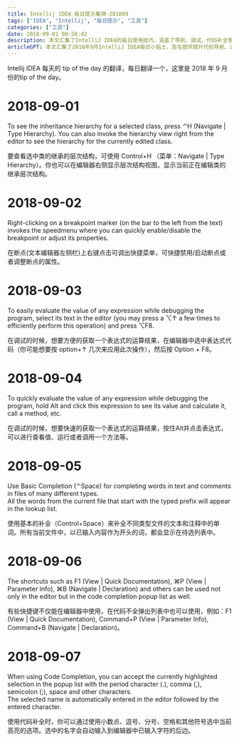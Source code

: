 ```yaml
---
title: Intellij IDEA 每日提示集锦-201809
tags: ["IDEA", "Intellij", "每日提示", "工具"]
categories: ["工具"]
date: 2018-09-01 00:58:42
description: 本文汇集了IntelliJ IDEA的每日使用技巧，涵盖了导航、调试、代码补全等多个方面，旨在帮助开发者提升日常工作效率。
articleGPT: 本文汇集了2018年9月IntelliJ IDEA每日小贴士，旨在提供提升代码导航、调试和编辑效率的实用功能与快捷方式。
---
```


Intellij IDEA 每天的 tip of the day 的翻译，每日翻译一个，这里是 2018 年 9 月份的tip of the day。  

# 2018-09-01

To see the inheritance hierarchy for a selected class, press ⌃H (Navigate | Type Hierarchy). You can also invoke the hierarchy view right from the editor to see the hierarchy for the currently edited class.

要查看选中类的继承的层次结构，可使用 Control+H （菜单：Navigate | Type Hierarchy）。你也可以在编辑器右侧显示层次结构视图，显示当前正在编辑类的继承层次结构。

# 2018-09-02

Right-clicking on a breakpoint marker (on the bar to the left from the text)
invokes the speedmenu where you can quickly enable/disable the breakpoint or
adjust its properties.

在断点(文本编辑器左侧栏)上右键点击可调出快捷菜单，可快捷禁用/启动断点或者调整断点的属性。

# 2018-09-03

To easily evaluate the value of any expression while debugging the program,
select its text in the editor (you may press a ⌥↑ a few times to efficiently
perform this operation) and press ⌥F8.

在调试的时候，想要方便的获取一个表达式的运算结果，在编辑器中选中表达式代码（你可能想要按 option+↑ 几次来应用此次操作），然后按 Option +
F8。

# 2018-09-04

To quickly evaluate the value of any expression while debugging the program,
hold Alt and click this expression to see its value and calculate it, call a
method, etc.

在调试的时候，想要快速的获取一个表达式的运算结果，按住Alt并点击表达式，可以进行查看值、运行或者调用一个方法等。

# 2018-09-05

Use Basic Completion (⌃Space) for completing words in text and comments in
files of many different types.  
All the words from the current file that start with the typed prefix will
appear in the lookup list.

使用基本的补全（Control+Space）来补全不同类型文件的文本和注释中的单词。所有当前文件中，以已输入内容作为开头的词，都会显示在待选列表中。

# 2018-09-06

The shortcuts such as F1 (View | Quick Documentation), ⌘P (View | Parameter Info), ⌘B (Navigate | Declaration) and others can be used not only in the editor but in the code completion popup list as well.

有些快捷键不仅能在编辑器中使用，在代码不全弹出列表中也可以使用，例如：F1 (View | Quick Documentation), Command+P (View | Parameter Info), Command+B (Navigate | Declaration)。

# 2018-09-07

When using Code Completion, you can accept the currently highlighted selection
in the popup list with the period character (.), comma (,), semicolon (;\),
space and other characters.  
The selected name is automatically entered in the editor followed by the
entered character.

使用代码补全时，你可以通过使用小数点、逗号、分号、空格和其他符号选中当前高亮的选项。选中的名字会自动输入到编辑器中已输入字符的后边。

